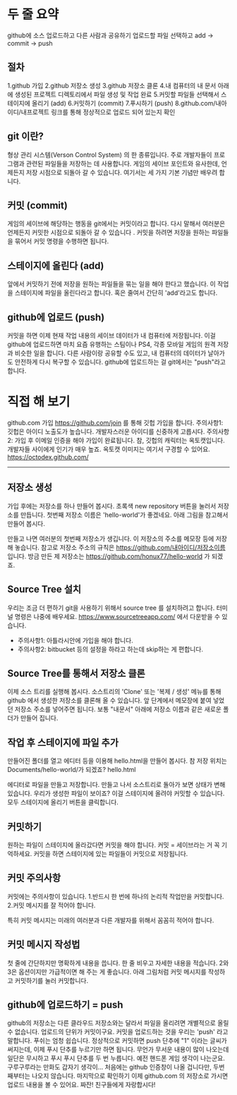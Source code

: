 # 두 줄 요약
github에 소스 업로드하고 다른 사람과 공유하기
업로드할 파일 선택하고 add -> commit -> push

## 절차
1.github 가입
2.github 저장소 생성
3.github 저장소 클론
4.내 컴퓨터의 내 문서 아래에 생성된 프로젝트 디렉토리에서 파일 생성 및 작업 완료
5.커밋할 파일들 선택해서 스테이지에 올리기 (add)
6.커밋하기 (commit)
7.푸시하기 (push)
8.github.com/내아이디/내프로젝트 링크를 통해 정상적으로 업로드 되어 있는지 확인

## git 이란?
형상 관리 시스템(Verson Control System) 의 한 종류입니다. 주로 개발자들이 프로그램과 관련된 파일들을 저장하는 데 사용합니다. 게임의 세이브 포인트와 유사한데, 언제든지 저장 시점으로 되돌아 갈 수 있습니다. 여기서는 세 가지 기본 기념만 배우려 합니다.

## 커밋 (commit)
게임의 세이브에 해당하는 행동을 git에서는 커밋이라고 합니다. 다시 말해서 여러분은 언제든지 커밋한 시점으로 되돌아 갈 수 있습니다 . 커밋을 하려면 저장을 원하는 파일들을 묶어서 커밋 명령을 수행하면 됩니다.

## 스테이지에 올린다 (add)
앞에서 커밋하기 전에 저장을 원하는 파일들을 묶는 일을 해야 한다고 했습니다. 이 작업을 스테이지에 파일을 올린다라고 합니다. 혹은 줄여서 간단히 'add'라고도 합니다.

## github에 업로드 (push)
커밋을 하면 이제 현재 작업 내용의 세이브 데이터가 내 컴퓨터에 저장됩니다.
 이걸 github에 업로드하면 마치 요즘 유행하는 스팀이나 PS4, 각종 모바일 게임의 원격 저장과 비슷한 일을 합니다. 다른 사람이랑 공유할 수도 있고, 내 컴퓨터의 데이터가 날아가도 안전하게 다시 복구할 수 있습니다. 
github에 업로드하는 걸 git에서는 "push"라고 합니다.

# 직접 해 보기
github.com 가입
https://github.com/join 를 통해 깃헙 가입을 합니다.
 주의사항1: 깃헙은 아이디 노출도가 높습니다. 개발자스러운 아이디를 신중하게 고릅시다. 
주의사항2: 가입 후 이메일 인증을 해야 가입이 완료됩니다.
 참, 깃헙의 캐릭터는 옥토캣입니다. 개발자들 사이에게 인기가 매우 높죠.
옥토캣 이미지는 여기서 구경할 수 있어요. https://octodex.github.com/

--- 
## 저장소 생성
가입 후에는 저장소를 하나 만들어 봅시다. 초록색 new repository 버튼을 눌러서 저장소를 만듭니다. 첫번째 저장소 이름은 'hello-world'가 좋겠네요. 아래 그림을 참고해서 만들어 봅시다. 


만들고 나면 여러분의 첫번째 저장소가 생깁니다. 이 저장소의 주소를 메모장 등에 저장해 놓습니다. 참고로 저장소 주소의 규칙은 https://github.com/내아이디/저장소이름 입니다. 방금 만든 제 저장소는 https://github.com/honux77/hello-world 가 되겠죠.

## Source Tree 설치
우리는 조금 더 편하기 git을 사용하기 위해서 source tree 를 설치하려고 합니다. 터미널 명령은 나중에 배우세요. https://www.sourcetreeapp.com/ 에서 다운받을 수 있습니다.
- 주의사항1: 아틀라시안에 가입을 해야 합니다.
- 주의사항2: bitbucket 등의 설정을 하라고 하는데 skip하는 게 편합니다.

## Source Tree를 통해서 저장소 클론
이제 소스 트리를 실행해 봅시다. 소스트리의 'Clone' 또는 '복제 / 생성' 메뉴를 통해 github 에서 생성한 저장소를 클론해 올 수 있습니다. 앞 단계에서 메모장에 붙여 넣었던 저장소 주소를 넣어주면 됩니다. 보통 "내문서" 아래에 저장소 이름과 같은 새로운 폴더가 만들어 집니다. 


## 작업 후 스테이지에 파일 추가
만들어진 폴더를 열고 에디터 등을 이용해 hello.html을 만들어 봅시다. 참 저장 위치는 Documents/hello-world/가 되겠죠? hello.html

에디터로 파일을 만들고 저장합니다. 만들고 나서 소스트리로 돌아가 보면 상태가 변해 있습니다. 우리가 생성한 파일이 보이죠? 이걸 스테이지에 올려야 커밋할 수 있습니다. 모두 스테이지에 올리기 버튼을 클릭합니다. 

## 커밋하기
원하는 파일이 스테이지에 올라갔다면 커밋을 해야 합니다. 커밋 = 세이브라는 거 꼭 기억하세요. 커밋을 하면 스테이지에 있는 파일들이 커밋으로 저장됩니다.

## 커밋 주의사항
커밋에는 주의사항이 있습니다.
1.반드시 한 번에 하나의 논리적 작업만을 커밋합니다.
2.커밋 메시지를 잘 적어야 합니다.

특히 커밋 메시지는 미래의 여러분과 다른 개발자를 위해서 꼼꼼히 적어야 합니다.

## 커밋 메시지 작성법
첫 줄에 간단하지만 명확하게 내용을 씁니다.
한 줄 비우고
자세한 내용을 적습니다.
2와 3은 옵션이지만 가급적이면 해 주는 게 좋습니다. 아래 그림처럼 커밋 메시지를 작성하고 커밋하기를 눌러 커밋합니다. 

## github에 업로드하기 = push
github의 저장소는 다른 클라우드 저장소와는 달라서 파일을 올리려면 개별적으로 올릴 수 없습니다. 업로드의 단위가 커밋이구요. 커밋을 업로드하는 것을 우리는 'push' 라고 말합니다. 푸쉬는 엄청 쉽습니다. 정상적으로 커밋하면 push 단추에 "1" 이라는 글씨가 써지는데, 이제 푸시 단추를 누르기만 하면 됩니다. 무언가 무서운 내용이 많이 나오는데 일단은 무시하고 푸시 푸시 단추를 두 번 누릅니다. 예전 핸드폰 게임 생각이 나는군요. 구루구루라는 만화도 갑자기 생각이... 처음에는 github 인증창이 나올 겁니다만, 두번째부터는 나오지 않습니다. 
마지막으로 확인하기
이제 github.com 의 저장소로 가시면 업로드 내용을 볼 수 있어요. 짜잔! 친구들에게 자랑합시다!